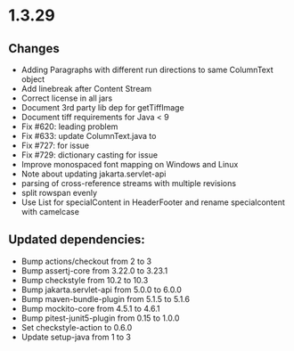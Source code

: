 # 1.3.29

## Changes

- Adding Paragraphs with different run directions to same ColumnText object
- Add linebreak after Content Stream
- Correct license in all jars
- Document 3rd party lib dep for getTiffImage
- Document tiff requirements for Java < 9
- Fix #620: leading problem
- Fix #633: update ColumnText.java to 
- Fix #727: for issue
- Fix #729: dictionary casting for issue
- Improve monospaced font mapping on Windows and Linux
- Note about updating jakarta.servlet-api
- parsing of cross-reference streams with multiple revisions
- split rowspan evenly
- Use List for specialContent in HeaderFooter and rename specialcontent with camelcase

## Updated dependencies:
- Bump actions/checkout from 2 to 3
- Bump assertj-core from 3.22.0 to 3.23.1
- Bump checkstyle from 10.2 to 10.3
- Bump jakarta.servlet-api from 5.0.0 to 6.0.0
- Bump maven-bundle-plugin from 5.1.5 to 5.1.6
- Bump mockito-core from 4.5.1 to 4.6.1
- Bump pitest-junit5-plugin from 0.15 to 1.0.0
- Set checkstyle-action to 0.6.0
- Update setup-java from 1 to 3
